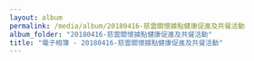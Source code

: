 ```yaml
---
layout: album
permalink: /media/album/20180416-慈雲關懷據點健康促進及共餐活動
album_folder: "20180416-慈雲關懷據點健康促進及共餐活動"
title: "電子相簿 - 20180416-慈雲關懷據點健康促進及共餐活動"
---
```

